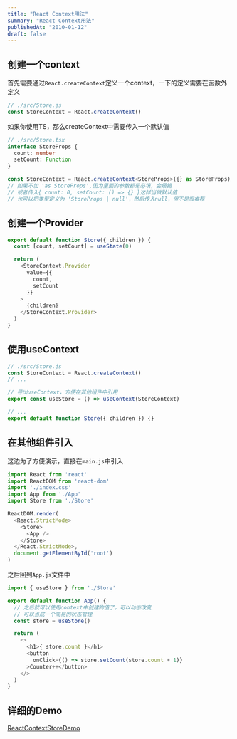 ```yaml
---
title: "React Context用法"
summary: "React Context用法"
publishedAt: "2010-01-12"
draft: false
---
```


## 创建一个context
首先需要通过`React.createContext`定义一个context，一下的定义需要在函数外定义
```js
// ./src/Store.js
const StoreContext = React.createContext()
```
如果你使用TS，那么createContext中需要传入一个默认值
```ts
// ./src/Store.tsx
interface StoreProps {
  count: number
  setCount: Function
}

const StoreContext = React.createContext<StoreProps>({} as StoreProps)
// 如果不加 'as StoreProps',因为里面的参数都是必填，会报错
// 或者传入{ count: 0, setCount: () => {} }这样当做默认值
// 也可以把类型定义为 'StoreProps | null'，然后传入null，但不是很推荐
```

## 创建一个Provider
```js
export default function Store({ children }) {
  const [count, setCount] = useState(0)

  return (
    <StoreContext.Provider 
      value={{
        count,
        setCount
      }}
    >
      {children}
    </StoreContext.Provider>
  )
}
```

## 使用useContext
```js
// ./src/Store.js
const StoreContext = React.createContext()
// ...

// 导出useContext，方便在其他组件中引用
export const useStore = () => useContext(StoreContext)

// ...
export default function Store({ children }) {}
```

## 在其他组件引入
这边为了方便演示，直接在`main.js`中引入
```js
import React from 'react'
import ReactDOM from 'react-dom'
import './index.css'
import App from './App'
import Store from './Store'

ReactDOM.render(
  <React.StrictMode>
    <Store>
      <App />
    </Store>
  </React.StrictMode>,
  document.getElementById('root')
)
```
之后回到`App.js`文件中
```js
import { useStore } from './Store'

export default function App() {
  // 之后就可以使用context中创建的值了，可以动态改变
  // 可以当成一个简易的状态管理
  const store = useStore()

  return (
    <>
      <h1>{ store.count }</h1>
      <button 
        onClick={() => store.setCount(store.count + 1)}
      >Counter++</button>
    </>
  )
}
```

## 详细的Demo
[ReactContextStoreDemo](https://github.com/mrleidesen/ReactContextStoreDemo)